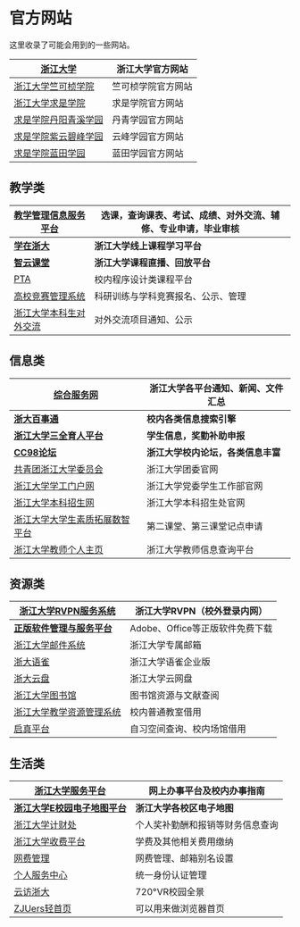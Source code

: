 # 官方网站

这里收录了可能会用到的一些网站。

| [**浙江大学**](https://www.zju.edu.cn/)                   | **浙江大学官方网站** |
| ------------------------------------------------------------ | -------------------------- |
| [浙江大学竺可桢学院](http://office.ckc.zju.edu.cn/main.htm)     | 竺可桢学院官方网站         |
| [浙江大学求是学院](http://qsxy.zju.edu.cn/main.htm)             | 求是学院官方网站           |
| [求是学院丹阳青溪学园](https://dqxy.zju.edu.cn/)                | 丹青学园官方网站           |
| [求是学院紫云碧峰学园](https://yunfeng.zju.edu.cn/on/main.htm)  | 云峰学园官方网站           |
| [求是学院蓝田学园](http://lantian.zju.edu.cn/ltoffice/main.htm) | 蓝田学园官方网站           |

## 教学类

| [教学管理信息服务平台](http://zdbk.zju.edu.cn)              | 选课，查询课表、考试、成绩、对外交流、辅修、专业申请，毕业审核 |
| -------------------------------------------------------- | -------------------------------------------------------------- |
| [**学在浙大**](http://course.zju.edu.cn)              | **浙江大学线上课程学习平台**                             |
| [**智云课堂**](https://classroom.zju.edu.cn/)         | **浙江大学课程直播、回放平台**                           |
| [PTA](https://pintia.cn/home)                               | 校内程序设计类课程平台                                         |
| [高校竞赛管理系统](http://kyjs.zju.edu.cn/kyxl)             | 科研训练与学科竞赛报名、公示、管理                             |
| [浙江大学本科生对外交流](https://ugrs.zju.edu.cn/dwjlfwpt/) | 对外交流项目通知、公示                                         |

## 信息类

| [**综合服务网**](https://zhfw.zju.edu.cn/)          | **浙江大学各平台通知、新闻、文件汇总** |
| ------------------------------------------------------ | -------------------------------------------- |
| [**浙大百事通**](https://s2.zju.edu.cn/)            | **校内各类信息搜索引擎**               |
| [**浙江大学三全育人平台**](http://eta.zju.edu.cn)   | **学生信息，奖勤补助申报**             |
| [**CC98论坛**](https://www.cc98.org/)               | **浙江大学校内论坛，各类信息丰富**     |
| [共青团浙江大学委员会](https://zjutw.zju.edu.cn/)         | 浙江大学团委官网                             |
| [浙江大学学工门户网](http://www.xgb.zju.edu.cn/)          | 浙江大学党委学生工作部官网                   |
| [浙江大学本科招生网](https://zdzsc.zju.edu.cn/)           | 浙江大学本科招生处官网                       |
| [浙江大学大学生素质拓展数智平台](http://sztz.zju.edu.cn/) | 第二课堂、第三课堂记点申请                   |
| [浙江大学教师个人主页](https://person.zju.edu.cn)         | 浙江大学教师信息查询平台                     |

## 资源类

| [浙江大学RVPN服务系统](https://rvpn.zju.edu.cn)                                  | 浙江大学RVPN（校外登录内网）    |
| ----------------------------------------------------------------------------- | ------------------------------- |
| [**正版软件管理与服务平台**](http://ms-zju-edu-cn.webvpn.zju.edu.cn:8001/) | Adobe、Office等正版软件免费下载 |
| [浙江大学邮件系统](https://mail.zju.edu.cn/)                                     | 浙江大学专属邮箱                |
| [浙大语雀](https://yuque.zju.edu.cn)                                             | 浙江大学语雀企业版              |
| [浙大云盘](https://pan.zju.edu.cn)                                               | 浙江大学云网盘                  |
| [浙江大学图书馆](https://libweb.zju.edu.cn/)                                     | 图书馆资源与文献查阅            |
| [浙江大学教学资源管理系统](http://jxzygl.zju.edu.cn/)                            | 校内普通教室借用                |
| [启真平台](https://qzonline.zju.edu.cn/hom/uni#/home)                            | 自习空间查询、校内场馆借用      |

## 生活类

| [**浙江大学服务平台**](https://service.zju.edu.cn/)           | **网上办事平台及校内办事指南** |
| ---------------------------------------------------------------- | ------------------------------------ |
| [**浙江大学E校园电子地图平台**](https://map.zju.edu.cn/index) | **浙江大学各校区电子地图**     |
| [浙江大学计财处](http://cwcx.zju.edu.cn/WFManager/login.jsp)        | 个人奖补勤酬和报销等财务信息查询     |
| [浙江大学收费平台](http://pay.zju.edu.cn/payment/login.jsp)         | 学费及其他相关费用缴纳               |
| [网费管理](https://myvpn.zju.edu.cn)                                | 网费管理、邮箱别名设置               |
| [个人服务中心](https://zjuam.zju.edu.cn/zjuam-main/)                | 统一身份认证管理                     |
| [云访浙大](https://720yun.com/t/84vksqfez2y?scene_id=48324019)      | 720°VR校园全景                      |
| [ZJUers轻首页](https://zjuers.com/)                                 | 可以用来做浏览器首页                 |
